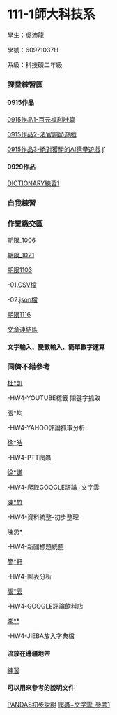# 111-1師大科技系

學生：吳沛龍

學號：60971037H

系級：科技碩二年級


### 課堂練習區
#### 0915作品

[0915作品1-百元複利計算](https://github.com/walilaywa/PL/blob/main/python01.ipynb)

[0915作品2-法官調節遊戲](https://github.com/walilaywa/PL/blob/main/python02.ipynb)

[0915作品3-絕對獲勝的AI猜拳遊戲](https://github.com/walilaywa/PL/blob/main/python_3.ipynb)
jˋ
#### 0929作品
[DICTIONARY練習1](https://github.com/walilaywa/PL/blob/main/0929_pratice.ipynb)

### 自我練習

### 作業繳交區
[期限_1006](https://github.com/walilaywa/PL/blob/main/HW_01.ipynb)

[期限_1021](https://github.com/walilaywa/PL/blob/main/hw_02.ipynb)

[期限1103](https://github.com/walilaywa/PL/blob/main/HW3.ipynb)

-01.[CSV檔](https://github.com/walilaywa/PL/blob/main/HW3_CSV.csv)

-02.[json檔](https://github.com/walilaywa/PL/blob/main/HW3.json)

[期限1116](https://github.com/walilaywa/PL/blob/main/HW04_try.ipynb)

[文章連結區](https://medium.com/@walilaywa/書報討論-一-第一次演講大家問題重點-關鍵字分析-84b3da1c30c2)

#### 文字輸入、變數輸入、簡單數字運算

### 同儕不錯參考
[杜*凱](https://github.com/BonBa2K/PL_Repo)

-HW4-YOUTUBE標籤 關鍵字抓取

[張*均](https://github.com/eric40971116H/111-1NTNU-PL)

-HW4-YAHOO評論抓取分析

[徐*皓](https://github.com/minhao920201/PL)

-HW4-PTT爬蟲

[徐*謙](https://github.com/Manchien/PL)

-HW4-爬取GOOGLE評論+文字雲

[陳*竹](https://github.com/awchu0323/PL)

-HW4-資料統整-初步整理

[陳思*](https://github.com/ssutsen/PL)

-HW4-新聞標題統整

[簡*軒](https://github.com/cpeggy/PL)

-HW4-圖表分析

[張*云](https://github.com/41071119H-Irene/PL)

-HW4-GOOGLE評論飲料店

[李**](https://github.com/alan88888/PL)

-HW4-JIEBA放入字典檔

#### 流放在邊疆地帶
[練習](http://localhost:8888/notebooks/Documents/GitHub/PL/prac01.ipynb)
#### 可以用來參考的說明文件
[PANDAS初步說明](https://medium.com/seaniap/pandas%E5%9F%BA%E7%A4%8E%E4%BB%8B%E7%B4%B9-%E9%80%B2%E5%85%A5%E8%B3%87%E6%96%99%E7%A7%91%E5%AD%B8%E7%9A%84%E9%A0%98%E5%9F%9F-be9894b3548)
[爬蟲+文字雲_參考1](https://jamleecute.web.app/%E7%B6%B2%E8%B7%AF%E7%88%AC%E8%9F%B2-web-crawler-text-mining-python/)
